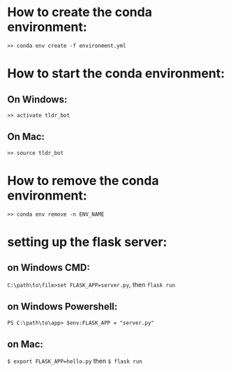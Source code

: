 # How to create the conda environment:

`>> conda env create -f environment.yml`

# How to start the conda environment:
## On Windows:
`>> activate tldr_bot`
## On Mac:
`>> source tldr_bot`

# How to remove the conda environment:

`>> conda env remove -n ENV_NAME`

# setting up the flask server:
## on Windows CMD:
`C:\path\to\file>set FLASK_APP=server.py`, then `flask run`

## on Windows Powershell:
`PS C:\path\to\app> $env:FLASK_APP = "server.py"`
## on Mac:
`$ export FLASK_APP=hello.py` then 
`$ flask run`
